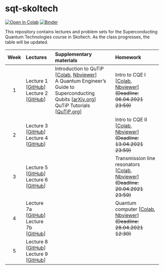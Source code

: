 # sqt-skoltech

[![Open In Colab](https://colab.research.google.com/assets/colab-badge.svg)](https://colab.research.google.com/github/dkalacheva/sqt-skoltech/blob/master/)
[![Binder](https://mybinder.org/badge_logo.svg)](https://mybinder.org/v2/gh/dkalacheva/sqt-skoltech/master)

This repository contains lectures and problem sets for the Superconducting Quantum Technologies course in Skoltech. As the class progresses, the table will be updated.

| Week | Lectures | Supplementary materials | Homework | 
|:------:|:----------|:----------|:----------|
|1| Lecture 1 [[GitHub](https://github.com/dkalacheva/sqt-skoltech/blob/master/Lectures/SQT_2021_1.pdf)] <br> Lecture 2 [[GitHub](https://github.com/dkalacheva/sqt-skoltech/blob/master/Lectures/SQT_2021_2.pdf)]| Introduction to QuTiP [[Colab](https://colab.research.google.com/github/dkalacheva/sqt-skoltech/blob/master/QuTiP-intro/Introduction-to-QuTiP.ipynb), [Nbviewer](https://nbviewer.jupyter.org/github/dkalacheva/sqt-skoltech/blob/master/QuTiP-intro/Introduction-to-QuTiP.ipynb)] <br> A Quantum Engineer’s Guide to Superconducting Qubits [[arXiv.org](https://arxiv.org/pdf/1904.06560.pdf)] <br> QuTiP Tutorials [[QuTiP.org](http://qutip.org/tutorials.html)]| Intro to CQE I [[Colab](https://colab.research.google.com/github/dkalacheva/sqt-skoltech/blob/master/HW1-intro-to-CQE/HW1-Intro-to-CQE.ipynb), [Nbviewer](https://nbviewer.jupyter.org/github/dkalacheva/sqt-skoltech/blob/master/HW1-intro-to-CQE/HW1-Intro-to-CQE.ipynb)] <br> ~~(Deadline: 06.04.2021 23:59)~~|
|2| Lecture 3 [[GitHub](https://github.com/dkalacheva/sqt-skoltech/blob/master/Lectures/SQT_2021_3.pdf)] <br> Lecture 4 [[GitHub](https://github.com/dkalacheva/sqt-skoltech/blob/master/Lectures/SQT_2021_4.pdf)]| |Intro to CQE II [[Colab](https://colab.research.google.com/github/dkalacheva/sqt-skoltech/blob/master/HW2-intro-to-CQE/HW2-Intro-to-CQE.ipynb), [Nbviewer](https://nbviewer.jupyter.org/github/dkalacheva/sqt-skoltech/blob/master/HW2-intro-to-CQE/HW2-Intro-to-CQE.ipynb)] <br> ~~(Deadline: 13.04.2021 23:59)~~|
|3| Lecture 5 [[GitHub](https://github.com/dkalacheva/sqt-skoltech/blob/master/Lectures/SQT_2021_5.pdf)] <br> Lecture 6 [[GitHub](https://github.com/dkalacheva/sqt-skoltech/blob/master/Lectures/SQT_2021_6.pdf)]| |Transmission line resonators  [[Colab](https://colab.research.google.com/github/dkalacheva/sqt-skoltech/blob/master/HW3-TL-resonators/HW3-TL-resonators.ipynb), [Nbviewer](https://nbviewer.jupyter.org/github/dkalacheva/sqt-skoltech/blob/master/HW3-TL-resonators/HW3-TL-resonators.ipynb)] <br> ~~(Deadline: 20.04.2021 23:59)~~|
|4| Lecture 7a [[GitHub](https://github.com/dkalacheva/sqt-skoltech/blob/master/Lectures/SQT_2021_7a.pdf)] <br> Lecture 7b [[GitHub](https://github.com/dkalacheva/sqt-skoltech/blob/master/Lectures/SQT_2021_7b.pdf)]| |Quantum computer  [[Colab](https://colab.research.google.com/github/dkalacheva/sqt-skoltech/blob/master/HW4-quantum-computer/HW4-quantum-computer.ipynb), [Nbviewer](https://nbviewer.jupyter.org/github/dkalacheva/sqt-skoltech/blob/master/HW4-quantum-computer/HW4-quantum-computer.ipynb)] <br> ~~(Deadline: 28.04.2021 12:30)~~|
|5| Lecture 8 [[GitHub](https://github.com/dkalacheva/sqt-skoltech/blob/master/Lectures/SQT_2021_8.pdf)] <br> Lecture 9 [[GitHub](https://github.com/dkalacheva/sqt-skoltech/blob/master/Lectures/SQT_2021_9.pdf)]| | |
